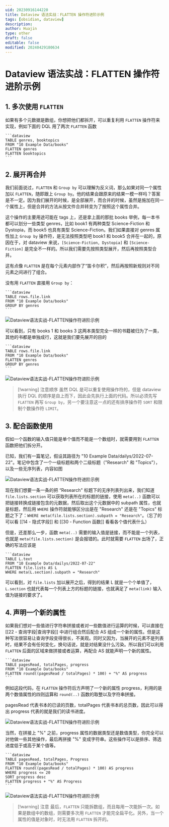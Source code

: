```yaml
---
uid: 20230916144220
title: Dataview 语法实战：FLATTEN 操作符进阶示例
tags: [obsidian, dataview]
description: 
author: Huajin
type: other
draft: false
editable: false
modified: 20240429180634
---
```


# Dataview 语法实战：FLATTEN 操作符进阶示例

## 1. 多次使用 `FLATTEN`

如果有多个元数据是数组，你想把他们都拆开，可以重复利用 `FLATTEN` 操作符来实现，例如下面的 DQL 用了两次 `FLATTEN` 函数

`````示例代码
```dataview
TABLE genres, booktopics
FROM "10 Example Data/books"
FLATTEN genres
FLATTEN booktopics
```
`````

## 2. 展开再合并

我们前面说过，`FLATTEN` 和 `Group by` 可以理解为反义词，那么如果对同一个属性加以 `FLATTEN`，随即跟上 `Group by`。他的结果会跟原来的结果一模一样吗？答案是不一定。因为我们展开的时候，是全部展开，而合并的时候，虽然是施加在同一个属性上，但是合并的方法从按文件合并转变为了按照这个属性合并。

这个操作的主要用途可能在 tags 上，还是拿上面的那批 books 举例，每一本书都可以划分一些类型 genres，比如 book1 有两种类型 Science-Fiction 和 Dystopia，而 book5 也具有类型 Science-Fiction。我们如果直接对 genres 属性加上 `Group by` 操作符，是无法按照类型吧 book1 和 book5 合并在一起的，原因在于，对 dataview 来说，`[Science-Fiction, Dystopia]` 和 `[Science-Fiction]` 是完全不一样的。所以我们需要先按照类型展开，然后再按照类型合并。

这有点像 `FLATTEN` 是在每个元素内部作了“笛卡尔积”，然后再按照新规则对不同元素之间进行了组合。

没有用 `FLATTEN` 直接用 `Group by`：

`````示例代码
```dataview
TABLE rows.file.link
FROM "10 Example Data/books"
GROUP BY genres
```
`````

![Dataview语法实战-FLATTEN操作符进阶示例](https://cdn.pkmer.cn/images/Pasted%20image%2020230831205113.png!pkmer)

可以看到，只有 books 1 和 books 3 这两本类型完全一样的书籍被归为了一类，其他的书都是单独成行，这就是我们要先展开的目的

`````示例代码
```dataview
TABLE rows.file.link
FROM "10 Example Data/books"
FLATTEN genres
GROUP BY genres
```
`````

![Dataview语法实战-FLATTEN操作符进阶示例](https://cdn.pkmer.cn/images/Pasted%20image%2020230831205015.png!pkmer)

> [!warning] 注意顺序
> 虽然 DQL 是可以重复使用操作符的，但是 dataview 执行 DQL 的顺序是自上而下，因此会先执行上面的代码。所以必须先写 `FLATTEN` 再写 `Group by`，另一个要注意这一点的还有排序操作符 `SORT` 和限制个数操作符 `LIMIT`。

## 3. 配合函数使用

假如一个函数的输入值只能是单个值而不能是一个数组时，就需要用到 `FLATTEN` 函数把他们拆分开。

已知，我们有一篇笔记，假设其路径为 "10 Example Data/dailys/2022-07-22"。笔记中包含了一个一级标题和两个二级标题（"Research" 和 "Topics"），以及一些无序列表，内容如图

![Dataview语法实战-FLATTEN操作符进阶示例](https://cdn.pkmer.cn/images/Pasted%20image%2020230831213816.png!pkmer)

现在我们想要一条一条的把 “Research" 标题下的无序列表列出来，我们知道 `file.lists.section` 可以获取列表所在的标题的链接，使用 `meta(..)` 函数可以把链接转换成链接包含的元数据，然后取出这个元数据中的 subpath 属性，也就是标题，然后用 `WHERE` 操作符就能够区分出是在 "Research" 还是在 "Topics" 标题之下了：`WHERE meta(file.lists.section).subpath = "Research"`。（忘了的可以看 [[14 - 隐式字段]] 和 [[30 - Function 函数]] 看看各个值代表什么）

但是，还差那么一步，函数 `meta(..)` 需要的输入值是链接，而不能是一个列表，也就是 `meta(file.lists.section)` 是会报错的。此时就需要 `FLATTEN` 出场了，正确的写法应该是

`````示例代码
```dataview
TABLE L.text
FROM "10 Example Data/dailys/2022-07-22"
FLATTEN file.lists AS L
WHERE meta(L.section).subpath = "Research"
`````

可以看到，对 `file.lists` 加以展开之后，得到的结果 L 就是一个个单值了，`L.section` 也就代表每一个列表上方的标题的链接，也就满足了 `meta(link)` 输入值为链接的要求了。

## 4. 声明一个新的属性

如果我们想对一些值进行字符串拼接或者对一些数值进行运算的时候，可以直接在 [[22 - 查询字段|查询字段]] 中进行组合然后配合 AS 组成一个新的属性。但是这种写法很容易让查询字段变得很长，不美观。同时又因为，当展开的元素不是列表时，结果不会有任何变化，换句话说，就是对结果没什么污染。所以我们可以利用 `FLATTEN` 后面的区域来做拼接或者运算，再配合 AS 就能声明一个新的属性。

`````示例代码
```dataview
TABLE pagesRead, totalPages, progress
FROM "10 Example Data/books"
FLATTEN round((pagesRead / totalPages) * 100) + "%" AS progress
```
`````

例如这段代码，在 `FLATTEN` 操作符后方声明了一个新的属性 progress，利用的是两个数值属性的四则运算和 `round(..)` 函数的取整以及字符串拼接。

pagesRead 代表书本的已读的页数，totalPages 代表书本的总页数，因此可以得出 progress 代表的就是我们的读书进度。

![Dataview语法实战-FLATTEN操作符进阶示例](https://cdn.pkmer.cn/images/Pasted%20image%2020230831220019.png!pkmer)

当然，在拼接上 "%" 之前，progress 属性的数据类型还是数值类型，你完全可以对他做一些其他操作，最后再拼接 "%" 变成字符串。这些操作可以是排序、筛选进度低于或高于某个值等。

`````示例代码
```dataview
TABLE pagesRead, totalPages, Progress
FROM "10 Example Data/books"
FLATTEN round((pagesRead / totalPages) * 100) AS progress
WHERE progress <= 20
SORT progress desc
FLATTEN progress + "%" AS Progress
```
`````

![Dataview语法实战-FLATTEN操作符进阶示例](https://cdn.pkmer.cn/images/Pasted%20image%2020230831220642.png!pkmer)

> [!warning] 注意
> 最后，`FLATTEN` 只能拆数组，而且每用一次能拆一次。如果是数组中的数组，则需要多次用 `FLATTEN` 才能完全扁平化。另外，当一个属性的值是对象时，时无法用 `FLATTEN` 拆开的。